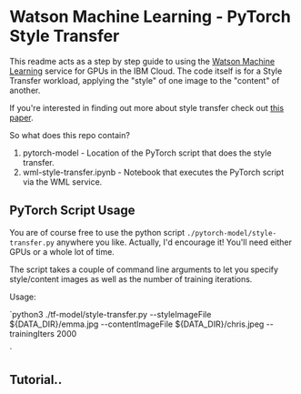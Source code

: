 # Watson Machine Learning - PyTorch Style Transfer

This readme acts as a step by step guide to using the [Watson Machine Learning](https://www.ibm.com/cloud/machine-learning) service for GPUs in the IBM Cloud. The code itself is for a Style Transfer workload, applying the "style" of one image to the "content" of another.

If you're interested in finding out more about style transfer check out [this paper](https://www.cv-foundation.org/openaccess/content_cvpr_2016/papers/Gatys_Image_Style_Transfer_CVPR_2016_paper.pdf).

So what does this repo contain?

1. pytorch-model - Location of the PyTorch script that does the style transfer.
2. wml-style-transfer.ipynb - Notebook that executes the PyTorch script via the WML service.

## PyTorch Script Usage

You are of course free to use the python script `./pytorch-model/style-transfer.py` anywhere you like. Actually, I'd encourage it! You'll need either GPUs or a whole lot of time.

The script takes a couple of command line arguments to let you specify style/content images as well as the number of training iterations.

Usage:

`python3 ./tf-model/style-transfer.py --styleImageFile ${DATA_DIR}/emma.jpg --contentImageFile ${DATA_DIR}/chris.jpeg --trainingIters 2000

`

## Tutorial..
